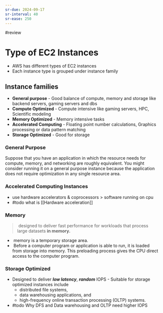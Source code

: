 ```yaml
---
sr-due: 2024-09-17
sr-interval: 40
sr-ease: 250
---
```


#review
# Type of EC2 Instances
- AWS has different types of EC2 instances
- Each instance type is grouped under instance family
## Instance families
- **General purpose** - Good balance of compute, memory and storage like backend servers, gaming servers and dbs
- **Compute Optimized** - Compute intensive like gaming servers, HPC, Scientific modeling
- **Memory Optimized** - Memory intensive tasks
- **Accelerated Computing** - Floating point number calculations, Graphics processing or data pattern matching
- **Storage Optimized** - Good for storage
### General Purpose
Suppose that you have an application in which the resource needs for compute, memory, and networking are roughly equivalent. You might consider running it on a general purpose instance because the application does not require optimization in any single resource area.
### Accelerated Computing Instances
- use hardware accelerators & coprocessors > software running on cpu
- #todo what is [[Hardware acceleration]]
### Memory  
>  designed to deliver fast performance for workloads that process large datasets **in memory.**
-  memory is a temporary storage area.
-  Before a computer program or application is able to run, it is loaded from storage into memory. This preloading process gives the CPU direct access to the computer program.
### Storage Optimized
- Designed to deliver ***low latency***, ***random*** IOPS
- Suitable for storage optimized instances include
	- distributed file systems, 
	- data warehousing applications, and 
	- high-frequency online transaction processing (OLTP) systems.
- #todo Why DFS and Data warehousing and OLTP need higher IOPS